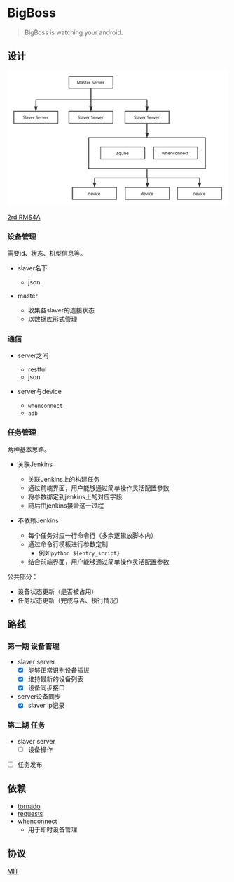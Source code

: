 # BigBoss

> BigBoss is watching your android.

## 设计

![BigBossDesign](BigBoss.svg)

[2rd RMS4A](https://github.com/williamfzc/RMS4A)

### 设备管理

需要id、状态、机型信息等。

- slaver名下
    - json

- master
    - 收集各slaver的连接状态
    - 以数据库形式管理

### 通信

- server之间
    - restful
    - json

- server与device
    - `whenconnect`
    - `adb`

### 任务管理

两种基本思路。

- 关联Jenkins
    - 关联Jenkins上的构建任务
    - 通过前端界面，用户能够通过简单操作灵活配置参数
    - 将参数绑定到jenkins上的对应字段
    - 随后由jenkins接管这一过程

- 不依赖Jenkins
    - 每个任务对应一行命令行（多余逻辑放脚本内）
    - 通过命令行模板进行参数定制
        - 例如`python ${entry_script}`
    - 结合前端界面，用户能够通过简单操作灵活配置参数

公共部分：

- 设备状态更新（是否被占用）
- 任务状态更新（完成与否、执行情况）

## 路线

### 第一期 设备管理

- slaver server
    - [x] 能够正常识别设备插拔
    - [x] 维持最新的设备列表
    - [x] 设备同步接口

- server设备同步
    - [x] slaver ip记录

### 第二期 任务

- slaver server
    - [ ] 设备操作

- [ ] 任务发布

## 依赖

- [tornado](https://github.com/tornadoweb/tornado)
- [requests](https://github.com/requests/requests)
- [whenconnect](https://github.com/williamfzc/whenconnect)
    - 用于即时设备管理

## 协议

[MIT](LICENSE)

